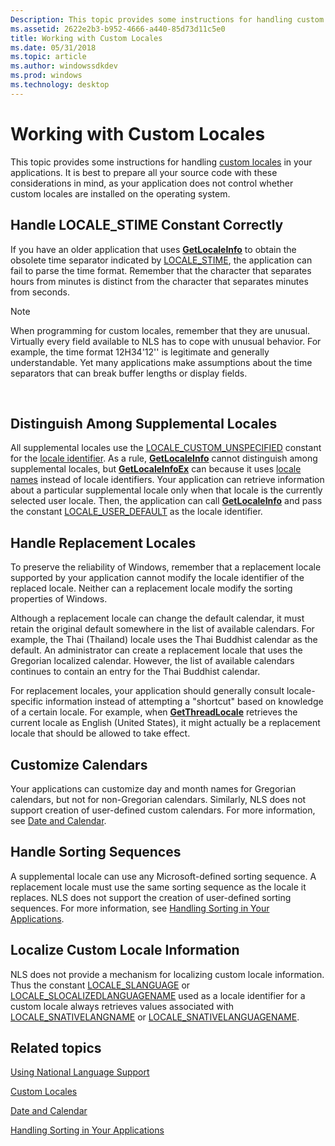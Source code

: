 ```yaml
---
Description: This topic provides some instructions for handling custom locales in your applications.
ms.assetid: 2622e2b3-b952-4666-a440-85d73d11c5e0
title: Working with Custom Locales
ms.date: 05/31/2018
ms.topic: article
ms.author: windowssdkdev
ms.prod: windows
ms.technology: desktop
---
```


# Working with Custom Locales

This topic provides some instructions for handling [custom locales](custom-locales.md) in your applications. It is best to prepare all your source code with these considerations in mind, as your application does not control whether custom locales are installed on the operating system.

## Handle LOCALE\_STIME Constant Correctly

If you have an older application that uses [**GetLocaleInfo**](/windows/win32/Winnls/nf-winnls-getlocaleinfoa?branch=master) to obtain the obsolete time separator indicated by [LOCALE\_STIME](locale-stime-constants.md), the application can fail to parse the time format. Remember that the character that separates hours from minutes is distinct from the character that separates minutes from seconds.

> [!Note]  
> When programming for custom locales, remember that they are unusual. Virtually every field available to NLS has to cope with unusual behavior. For example, the time format 12H34'12'' is legitimate and generally understandable. Yet many applications make assumptions about the time separators that can break buffer lengths or display fields.

 

## Distinguish Among Supplemental Locales

All supplemental locales use the [LOCALE\_CUSTOM\_UNSPECIFIED](locale-custom-constants.md) constant for the [locale identifier](locale-identifiers.md). As a rule, [**GetLocaleInfo**](/windows/win32/Winnls/nf-winnls-getlocaleinfoa?branch=master) cannot distinguish among supplemental locales, but [**GetLocaleInfoEx**](/windows/win32/Winnls/nf-winnls-getlocaleinfoex?branch=master) can because it uses [locale names](locale-names.md) instead of locale identifiers. Your application can retrieve information about a particular supplemental locale only when that locale is the currently selected user locale. Then, the application can call [**GetLocaleInfo**](/windows/win32/Winnls/nf-winnls-getlocaleinfoa?branch=master) and pass the constant [LOCALE\_USER\_DEFAULT](locale-user-default.md) as the locale identifier.

## Handle Replacement Locales

To preserve the reliability of Windows, remember that a replacement locale supported by your application cannot modify the locale identifier of the replaced locale. Neither can a replacement locale modify the sorting properties of Windows.

Although a replacement locale can change the default calendar, it must retain the original default somewhere in the list of available calendars. For example, the Thai (Thailand) locale uses the Thai Buddhist calendar as the default. An administrator can create a replacement locale that uses the Gregorian localized calendar. However, the list of available calendars continues to contain an entry for the Thai Buddhist calendar.

For replacement locales, your application should generally consult locale-specific information instead of attempting a "shortcut" based on knowledge of a certain locale. For example, when [**GetThreadLocale**](/windows/win32/Winnls/nf-winnls-getthreadlocale?branch=master) retrieves the current locale as English (United States), it might actually be a replacement locale that should be allowed to take effect.

## Customize Calendars

Your applications can customize day and month names for Gregorian calendars, but not for non-Gregorian calendars. Similarly, NLS does not support creation of user-defined custom calendars. For more information, see [Date and Calendar](date-and-calendar.md).

## Handle Sorting Sequences

A supplemental locale can use any Microsoft-defined sorting sequence. A replacement locale must use the same sorting sequence as the locale it replaces. NLS does not support the creation of user-defined sorting sequences. For more information, see [Handling Sorting in Your Applications](handling-sorting-in-your-applications.md).

## Localize Custom Locale Information

NLS does not provide a mechanism for localizing custom locale information. Thus the constant [LOCALE\_SLANGUAGE](locale-slanguage.md) or [LOCALE\_SLOCALIZEDLANGUAGENAME](locale-slocalized-constants.md) used as a locale identifier for a custom locale always retrieves values associated with [LOCALE\_SNATIVELANGNAME](locale-snative-constants.md) or [LOCALE\_SNATIVELANGUAGENAME](locale-snative-constants.md).

## Related topics

<dl> <dt>

[Using National Language Support](using-national-language-support.md)
</dt> <dt>

[Custom Locales](custom-locales.md)
</dt> <dt>

[Date and Calendar](date-and-calendar.md)
</dt> <dt>

[Handling Sorting in Your Applications](handling-sorting-in-your-applications.md)
</dt> </dl>

 

 



